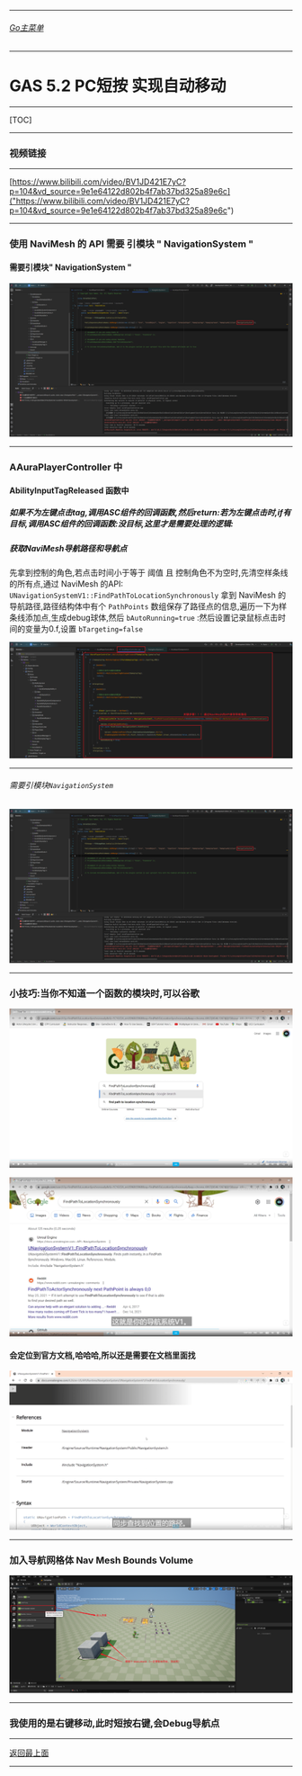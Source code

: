 ___________________________________________________________________________________________

###### [Go主菜单](../MainMenu.md)
___________________________________________________________________________________________

# GAS 5.2 PC短按 实现自动移动

___________________________________________________________________________________________

[TOC]


___________________________________________________________________________________________


### 视频链接
___________________________________________________________________________________________


[https://www.bilibili.com/video/BV1JD421E7yC?p=104&vd_source=9e1e64122d802b4f7ab37bd325a89e6c]("https://www.bilibili.com/video/BV1JD421E7yC?p=104&vd_source=9e1e64122d802b4f7ab37bd325a89e6c")
___________________________________________________________________________________________


### 使用 NaviMesh 的 API 需要 引模块 " NavigationSystem "

#### 需要引模块" NavigationSystem "  
![图片](https://github.com/liyunlong618/LiYunLongKnowledgeLibrary/blob/main/UECPP/Models/GAS/GAS_2_Aura/DetailContent/Image/GAS_032/113058_475192.png?raw=true)
___________________________________________________________________________________________


### AAuraPlayerController 中


#### AbilityInputTagReleased 函数中


##### 如果不为左键点击tag,调用ASC组件的回调函数,然后return:若为左键点击时,if有目标,调用ASC组件的回调函数:没目标,这里才是需要处理的逻辑:




##### 获取NaviMesh导航路径和导航点

先拿到控制的角色,若点击时间小于等于 阈值 且 控制角色不为空时,先清空样条线的所有点,通过 NaviMesh 的API: `UNavigationSystemV1::FindPathToLocationSynchronously` 拿到 NaviMesh 的导航路径,路径结构体中有个 `PathPoints` 数组保存了路径点的信息,遍历一下为样条线添加点,生成debug球体,然后 `bAutoRunning=true` :然后设置记录鼠标点击时间的变量为0.f,设置 `bTargeting=false`
         
![图片](https://github.com/liyunlong618/LiYunLongKnowledgeLibrary/blob/main/UECPP/Models/GAS/GAS_2_Aura/DetailContent/Image/GAS_032/637612_886080.png?raw=true)
___________________________________________________________________________________________


###### 需要引模块`NavigationSystem` 
![图片](https://github.com/liyunlong618/LiYunLongKnowledgeLibrary/blob/main/UECPP/Models/GAS/GAS_2_Aura/DetailContent/Image/GAS_032/711087_988406.png?raw=true)
___________________________________________________________________________________________


### 小技巧:当你不知道一个函数的模块时,可以谷歌
     
![图片](https://github.com/liyunlong618/LiYunLongKnowledgeLibrary/blob/main/UECPP/Models/GAS/GAS_2_Aura/DetailContent/Image/GAS_032/679958_782482.png?raw=true)
     
![图片](https://github.com/liyunlong618/LiYunLongKnowledgeLibrary/blob/main/UECPP/Models/GAS/GAS_2_Aura/DetailContent/Image/GAS_032/259772_140573.png?raw=true)


#### 会定位到官方文档,哈哈哈,所以还是需要在文档里面找  
![图片](https://github.com/liyunlong618/LiYunLongKnowledgeLibrary/blob/main/UECPP/Models/GAS/GAS_2_Aura/DetailContent/Image/GAS_032/193824_382242.png?raw=true)
___________________________________________________________________________________________


### 加入导航网格体 Nav Mesh Bounds Volume
     
![图片](https://github.com/liyunlong618/LiYunLongKnowledgeLibrary/blob/main/UECPP/Models/GAS/GAS_2_Aura/DetailContent/Image/GAS_032/273431_263758.png?raw=true)
___________________________________________________________________________________________


### 我使用的是右键移动,此时短按右键,会Debug导航点

___________________________________________________________________________________________

[返回最上面](#Go主菜单)
___________________________________________________________________________________________